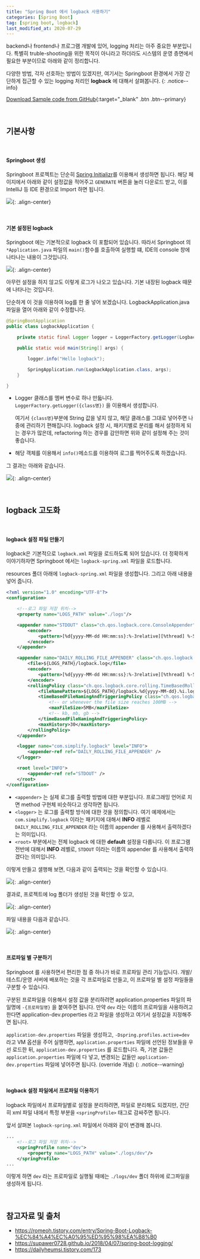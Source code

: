 ```yaml
---
title: "Spring Boot 에서 logback 사용하기"
categories: [Spring Boot]
tag: [spring boot, logback]
last_modified_at: 2020-07-29
---
```

backend나 frontend나 프로그램 개발에 있어, logging 처리는 아주 중요한 부분입니다. 특별히 truble-shooting을 위한 목적이 아니라고 하더라도 시스템의 운영 층면에서 필요한 부분이므로 아래와 같이 정리합니다.

다양한 방법, 각자 선호하는 방법이 있겠지만, 여기서는 Springboot 환경에서 가장 간단하게 접근할 수 있는 logging 처리인 **logback** 에 대해서 살펴봅니다. 
{: .notice--info}

[Download Sample code from GitHub](https://github.com/simpl-ify/SampleProjects/tree/master/logback){:target="_blank" .btn .btn--primary}

<br/>

## 기본사항

<br/>

#### Springboot 생성

Springboot 프로젝트는 단순히 [Spring Initializr]()를 이용해서 생성하면 됩니다. 해당 페이지에서 아래와 같이 설정값을 적어주고 `GENERATE` 버튼을 눌러 다운로드 받고, 이를 IntelliJ 등 IDE 환경으로 Import 하면 됩니다.

![](/assets/images/posts/dev/backend/2020-07-29-spring-logging/start.spring.io-2020.07.29-18_04_14.png){: .align-center}

<br/>

#### 기본 설정된 logback

Springboot 에는 기본적으로 logback 이 포함되어 있습니다. 따라서 Springboot 의 `*Application.java` 파일의 `main()`함수를 호출하여 실행할 떄, IDE의 console 창에 나타나는 내용이 그것입니다. 

![](/assets/images/posts/dev/backend/2020-07-29-spring-logging/screenCapture.png){: .align-center}

아무런 설정을 하지 않고도 이렇게 로그가 나오고 있습니다. 기본 내장된 logback 때문에 나타나는 것입니다. 

단순하게 이 것을 이용하여 log를 한 줄 넣어 보겠습니다. LogbackApplication.java 파일을 열어 아래와 같이 수정합니다. 

```java
@SpringBootApplication
public class LogbackApplication {

	private static final Logger logger = LoggerFactory.getLogger(LogbackApplication.class);

	public static void main(String[] args) {

		logger.info("Hello logback");

		SpringApplication.run(LogbackApplication.class, args);
	}

}
```

- Logger 클래스를 멤버 변수로 하나 만듧니다. `LoggerFactory.getLogger({class명})` 을 이용해서 생성합니다. 

    여기서 `{class명}`부분에 String 값을 넣지 않고, 해당 클래스를 그대로 넣어주면 나중에 관리하기 편해집니다. logback 설정 시, 패키지별로 분리를 해서 설정하게 되는 경우가 많은데, refactoring 하는 경우를 감안하면 위와 같이 설정해 주는 것이 좋습니다. 

- 해당 객체를 이용해서 `info()`메소드를 이용하여 로그를 찍어주도록 하겠습니다. 

그 결과는 아래와 같습니다. 

![](/assets/images/posts/dev/backend/2020-07-29-spring-logging/screenCapture2.png){: .align-center}

<br/>

## logback 고도화

<br/>

#### logback 설정 파일 만들기

logback은 기본적으로 `logback.xml` 파일을 로드하도록 되어 있습니다. 더 정확하게 이야기하자면 Springboot 에서는 `logback-spring.xml` 파일을 로드합니다. 

resources 폴더 아래에 `logback-spring.xml` 파일을 생성합니다. 그리고 아래 내용을 넣어 줍니다. 

```xml
<?xml version="1.0" encoding="UTF-8"?>
<configuration>

    <!--로그 파일 저장 위치-->
    <property name="LOGS_PATH" value="./logs"/>

    <appender name="STDOUT" class="ch.qos.logback.core.ConsoleAppender">
        <encoder>
            <pattern>[%d{yyyy-MM-dd HH:mm:ss}:%-3relative][%thread] %-5level %logger{35} - %msg%n</pattern>
        </encoder>
    </appender>

    <appender name="DAILY_ROLLING_FILE_APPENDER" class="ch.qos.logback.core.rolling.RollingFileAppender">
        <file>${LOGS_PATH}/logback.log</file>
        <encoder>
            <pattern>[%d{yyyy-MM-dd HH:mm:ss}:%-3relative][%thread] %-5level %logger{35} - %msg%n</pattern>
        </encoder>
        <rollingPolicy class="ch.qos.logback.core.rolling.TimeBasedRollingPolicy">
            <fileNamePattern>${LOGS_PATH}/logback.%d{yyyy-MM-dd}.%i.log.gz</fileNamePattern>
            <timeBasedFileNamingAndTriggeringPolicy class="ch.qos.logback.core.rolling.SizeAndTimeBasedFNATP">
                <!-- or whenever the file size reaches 100MB -->
                <maxFileSize>5MB</maxFileSize>
                <!-- kb, mb, gb -->
            </timeBasedFileNamingAndTriggeringPolicy>
            <maxHistory>30</maxHistory>
        </rollingPolicy>
    </appender>

    <logger name="com.simplify.logback" level="INFO">
        <appender-ref ref="DAILY_ROLLING_FILE_APPENDER" />
    </logger>

    <root level="INFO">
        <appender-ref ref="STDOUT" />
    </root>
</configuration>
```

- `<appender>` 는 실제 로그를 출력할 방법에 대한 부분입니다. 프로그래밍 언어로 치면 method 구현체 비슷하다고 생각하면 됩니다.
- `<logger>` 는 로그를 출력할 방식에 대한 것을 정의합니다. 여기 예제에서는 `com.simplify.logback` 이라는 패키지에 대해서 **INFO** 레벨로 `DAILY_ROLLING_FILE_APPENDER` 라는 이름의 appender 를 사용해서 출력하겠다는 의미입니다.
- `<root>` 부분에서는 전체 logback 에 대한 **default** 설정을 다룹니다. 이 프로그램 전반에 대해서 **INFO** 레벨로, `STDOUT` 이라는 이름의 appender 를 사용해서 출력하겠다는 의미입니다.

이렇게 만들고 샐행해 보면, 다음과 같이 출력되는 것을 확인할 수 있습니다. 

![](/assets/images/posts/dev/backend/2020-07-29-spring-logging/screenCapture3.png){: .align-center}

결과로, 프로젝트에 log 폴더가 생성된 것을 확인할 수 있고, 

![](/assets/images/posts/dev/backend/2020-07-29-spring-logging/screenCapture4.png){: .align-center}

파일 내용을 다음과 같습니다.

![](/assets/images/posts/dev/backend/2020-07-29-spring-logging/screenCapture5.png){: .align-center}

<br/>

#### 프로파일 별 구분하기

Springboot 를 사용하면서 편리한 점 중 하나가 바로 프로파일 관리 기능입니다. 개발/테스트/운영 서버에 배포하는 것을 각 프로파일로 만들고, 이 프로파일 별 설정 파일들을 구분할 수 있습니다. 

구분된 프로파일을 이용해서 설정 값을 분리하려면 application.properties 파일의 파일명에 `-{프로파일명}` 을 붙여주면 됩니다. 만약 `dev` 라는 이름의 프로파일을 사용하려고 한다면 application-dev.properties 라고 파일을 생성하고 여기서 설정값을 지정해주면 됩니다.

`application-dev.properties` 파일을 생성하고, `-Dspring.profiles.active=dev` 라고 VM 옵션을 주어 실행하면, `application.properties` 파일에 선언된 정보들을 우선 로드한 뒤, `application-dev.properties` 를 로드합니다. 즉, 기본 값들은 `application.properties` 파일에 다 넣고, 변경되는 값들만 `application-dev.properties` 파일에 넣어주면 됩니다. (override 개념)
{: .notice--warning}

<br/>

#### logback 설정 파일에서 프로파일 이용하기

logback 파일에서 프로파일별로 설정을 분리하려면, 파일로 분리해도 되겠지만, 간단히 xml 파일 내에서 특정 부분을 `<springProfile>` 태그로 감싸주면 됩니다. 

앞서 살펴본 `logback-spring.xml` 파일에서 아래와 같이 변경해 봅니다. 

```xml
...
    <!--로그 파일 저장 위치-->
    <springProfile name="dev">
        <property name="LOGS_PATH" value="./logs/dev"/>
    </springProfile>
...
```

이렇게 하면 `dev` 라는 프로파일로 실행될 때에는 `./logs/dev` 폴더 하위에 로그파일을 생성하게 됩니다.

<br/>

## 참고자료 및 출처

- <https://romeoh.tistory.com/entry/Spring-Boot-Logback-%EC%84%A4%EC%A0%95%ED%95%98%EA%B8%B0>
- <https://supawer0728.github.io/2018/04/07/spring-boot-logging/>
- <https://dailyheumsi.tistory.com/173>